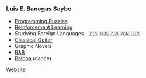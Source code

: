 ### Luis E. Banegas Saybe

- [Programming Puzzles](https://leetcode.com/luissaybe/)
- [Reinforcement Learning](https://github.com/LuisSaybe/connect-4-reinforcement-learning)
- Studying Foreign Languages - :es: :kr: :fr: :cn: :jp:
- [Classical Guitar](https://www.youtube.com/watch?v=2Y0TmlIoEfQ)
- Graphic Novels
- [R&B](https://www.youtube.com/watch?v=mjVq7Ha_WtQ)
- [Balboa](https://www.facebook.com/marina.pereleshina.5/videos/1588854561126278) (dance)

[Website](https://luissaybe.com)